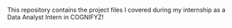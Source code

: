 This repository contains the project files I covered during my internship as a Data Analyst Intern in COGNIFYZ!
